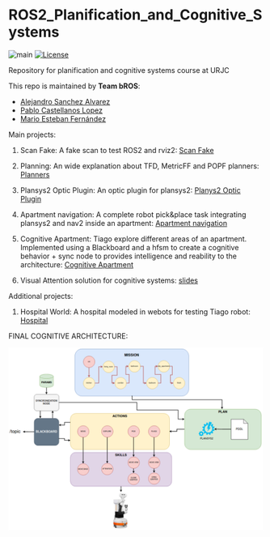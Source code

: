 # ROS2_Planification_and_Cognitive_Systems

![main](https://github.com/P4B5/ROS2_Planification_and_Cognitive_Systems/workflows/main/badge.svg)
[![License](https://img.shields.io/badge/License-Apache%202.0-blue.svg)](https://opensource.org/licenses/Apache-2.0)

Repository for planification and cognitive systems course at URJC


This repo is maintained by **Team bROS**:

- [Alejandro Sanchez Alvarez](https://github.com/alexs2900)
- [Pablo Castellanos Lopez](https://github.com/P4B5)
- [Mario Esteban Fernández](https://github.com/marioesteban11)

Main projects:

1. Scan Fake: A fake scan to test ROS2 and rviz2: [Scan Fake](https://github.com/P4B5/ROS2_Planification_and_Cognitive_Systems/tree/main/scan_fake)

2. Planning: An wide explanation about TFD, MetricFF and POPF planners: [Planners](https://github.com/P4B5/ROS2_Planification_and_Cognitive_Systems/tree/main/planning)

3. Plansys2 Optic Plugin: An optic plugin for plansys2:  [Planys2 Optic Plugin](https://github.com/P4B5/plansys2_optic_plugin)

4. Apartment navigation: A complete robot pick&place task integrating plansys2 and nav2 inside an apartment: [Apartment navigation](https://github.com/P4B5/ROS2_Planification_and_Cognitive_Systems/tree/main/apartment_actions)

5. Cognitive Apartment: Tiago explore different areas of an apartment. Implemented using a Blackboard and a hfsm to create a cognitive behavior + sync node to provides intelligence and reability to the architecture: [Cognitive Apartment](https://github.com/P4B5/ROS2_Planification_and_Cognitive_Systems/tree/main/cognitive_apartment)

6. Visual Attention solution for cognitive systems: [slides](https://github.com/P4B5/ROS2_Planification_and_Cognitive_Systems/blob/main/visual_attention_slides.pdf)


Additional projects:

1. Hospital World: A hospital modeled in webots for testing Tiago robot: [Hospital](https://github.com/P4B5/hospital_webots)

FINAL COGNITIVE ARCHITECTURE:

![cheatsheet1](./docs/graph.png)

